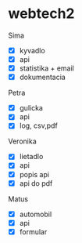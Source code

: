 # webtech2

Sima
- [x] kyvadlo
- [x] api
- [x] statistika + email
- [x] dokumentacia

Petra
- [x] gulicka 
- [x] api 
- [x] log, csv,pdf 

Veronika
- [x] lietadlo 
- [x] api 
- [x] popis api
- [x] api do pdf

Matus
- [x] automobil
- [x] api
- [x] formular
